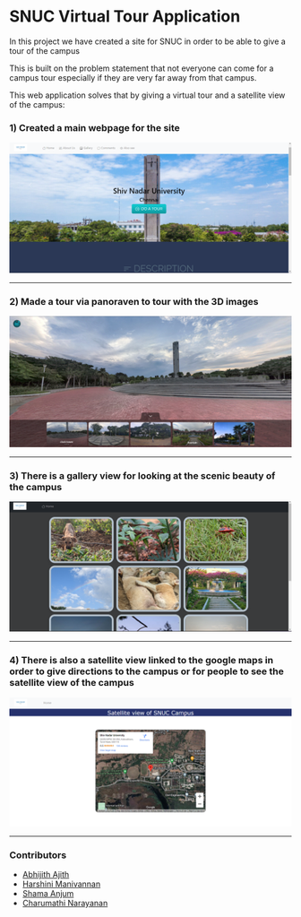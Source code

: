 # SNUC Virtual Tour Application

In this project we have created a site for SNUC in order to be able to give a tour of the campus

This is built on the problem statement that not everyone can come for a campus tour
especially if they are very far away from that campus.

This web application solves that by giving a virtual tour and a satellite view of the campus:

### 1) Created a main webpage for the site
![](Project_img/mainsite.png)
- - - -
### 2) Made a tour via panoraven to tour with the 3D images
![](Project_img/Toursite.png)
- - - -
### 3) There is a gallery view for looking at the scenic beauty of the campus
![](Project_img/Gallery_site.png)
- - - -
### 4) There is also a satellite view linked to the google maps in order to give directions to the campus or for people to see the satellite view of the campus
![](Project_img/S_viewsite.png)
- - - -
### Contributors
* [Abhijith Ajith](https://github.com/AAbhijithA)
* [Harshini Manivannan](https://github.com/harshini1203)
* [Shama Anjum](https://github.com/yugen-21)
* [Charumathi Narayanan](https://github.com/Char325)
